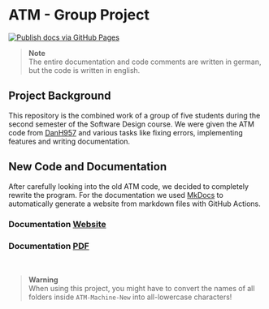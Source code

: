 # ATM - Group Project
[![Publish docs via GitHub Pages](https://github.com/thieleju/ATM/actions/workflows/mkdocs-gh-pages.yml/badge.svg?branch=main)](https://github.com/thieleju/ATM/actions/workflows/mkdocs-gh-pages.yml)

> **Note** <br>
> The entire documentation and code comments are written in german, but the code is written in english.


## Project Background

This repository is the combined work of a group of five students during the second semester of the Software Design course.
We were given the ATM code from [DanH957](https://github.com/DanH957/ATM-Machine) and various tasks like fixing errors, implementing features and writing documentation.


## New Code and Documentation

After carefully looking into the old ATM code, we decided to completely rewrite the program.
For the documentation we used [MkDocs](https://www.mkdocs.org/) to automatically generate a website from markdown files with GitHub Actions.

### Documentation [Website](https://atm.node5.de/)

### Documentation [PDF](https://github.com/thieleju/ATM/raw/gh-pages/docs.pdf)

<br>

> **Warning** <br>
> When using this project, you might have to convert the names of all folders inside `ATM-Machine-New` into all-lowercase characters!
